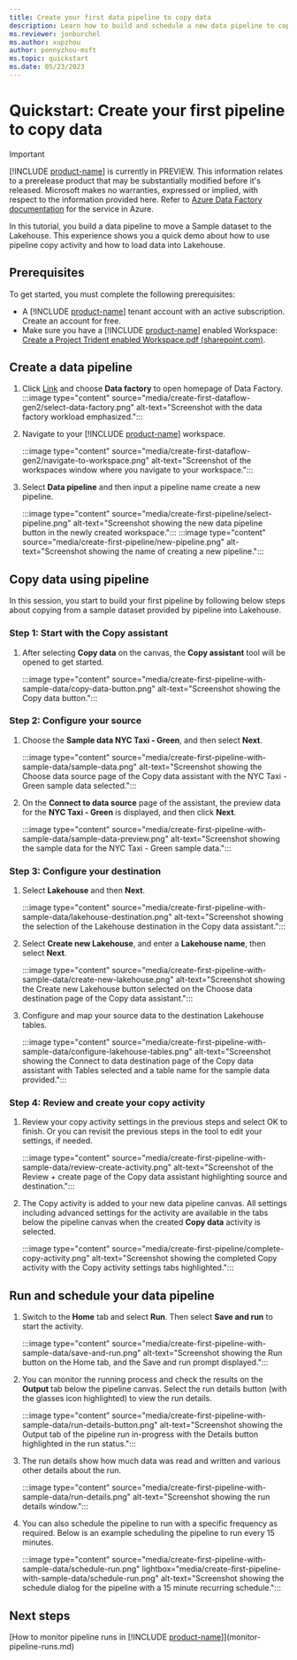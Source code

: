 ```yaml
---
title: Create your first data pipeline to copy data
description: Learn how to build and schedule a new data pipeline to copy sample data to a Lakehouse.
ms.reviewer: jonburchel
ms.author: xupzhou
author: pennyzhou-msft
ms.topic: quickstart
ms.date: 05/23/2023
---
```


# Quickstart: Create your first pipeline to copy data

> [!IMPORTANT]
> [!INCLUDE [product-name](../includes/product-name.md)] is currently in PREVIEW.
> This information relates to a prerelease product that may be substantially modified before it's released. Microsoft makes no warranties, expressed or implied, with respect to the information provided here. Refer to [Azure Data Factory documentation](/azure/data-factory/) for the service in Azure.

In this tutorial, you build a data pipeline to move a Sample dataset to the Lakehouse. This experience shows you a quick demo about how to use pipeline copy activity and how to load data into Lakehouse.

## Prerequisites

To get started, you must complete the following prerequisites:

- A [!INCLUDE [product-name](../includes/product-name.md)] tenant account with an active subscription. Create an account for free.
- Make sure you have a [!INCLUDE [product-name](../includes/product-name.md)] enabled Workspace: [Create a Project Trident enabled Workspace.pdf (sharepoint.com)](../placeholder.md).

## Create a data pipeline

1. Click [Link](https://msit.powerbi.com/home?experience=power-bi) and choose **Data factory** to open homepage of Data Factory.
  :::image type="content" source="media/create-first-dataflow-gen2/select-data-factory.png" alt-text="Screenshot with the data factory workload emphasized.":::

1. Navigate to your [!INCLUDE [product-name](../includes/product-name.md)] workspace.

   :::image type="content" source="media/create-first-dataflow-gen2/navigate-to-workspace.png" alt-text="Screenshot of the workspaces window where you navigate to your workspace.":::

1. Select **Data pipeline** and then input a pipeline name create a new pipeline.

   :::image type="content" source="media/create-first-pipeline/select-pipeline.png" alt-text="Screenshot showing the new data pipeline button in the newly created workspace.":::
  :::image type="content" source="media/create-first-pipeline/new-pipeline.png" alt-text="Screenshot showing the name of creating a new pipeline.":::

## Copy data using pipeline

In this session, you start to build your first pipeline by following below steps about copying from a sample dataset provided by pipeline into Lakehouse.

### Step 1: Start with the Copy assistant

1. After selecting **Copy data** on the canvas,  the **Copy assistant** tool will be opened to get started.

   :::image type="content" source="media/create-first-pipeline-with-sample-data/copy-data-button.png" alt-text="Screenshot showing the Copy data button.":::

### Step 2: Configure your source

1. Choose the **Sample data NYC Taxi - Green**, and then select **Next**.

   :::image type="content" source="media/create-first-pipeline-with-sample-data/sample-data.png" alt-text="Screenshot showing the Choose data source page of the Copy data assistant with the NYC Taxi - Green sample data selected.":::

1. On the **Connect to data source** page of the assistant, the preview data for the **NYC Taxi - Green** is displayed, and then click **Next**.

   :::image type="content" source="media/create-first-pipeline-with-sample-data/sample-data-preview.png" alt-text="Screenshot showing the sample data for the NYC Taxi - Green sample data.":::

### Step 3: Configure your destination

1. Select **Lakehouse** and then **Next**.

   :::image type="content" source="media/create-first-pipeline-with-sample-data/lakehouse-destination.png" alt-text="Screenshot showing the selection of the Lakehouse destination in the Copy data assistant.":::

1. Select **Create new Lakehouse**, and enter a **Lakehouse name**, then select **Next**.

   :::image type="content" source="media/create-first-pipeline-with-sample-data/create-new-lakehouse.png" alt-text="Screenshot showing the Create new Lakehouse button selected on the Choose data destination page of the Copy data assistant.":::

1. Configure and map your source data to the destination Lakehouse tables.

   :::image type="content" source="media/create-first-pipeline-with-sample-data/configure-lakehouse-tables.png" alt-text="Screenshot showing the Connect to data destination page of the Copy data assistant with Tables selected and a table name for the sample data provided.":::

### Step 4: Review and create your copy activity

1. Review your copy activity settings in the previous steps and select OK to finish. Or you can revisit the previous steps in the tool to edit your settings, if needed.

   :::image type="content" source="media/create-first-pipeline-with-sample-data/review-create-activity.png" alt-text="Screenshot of the Review + create page of the Copy data assistant highlighting source and destination.":::

1. The Copy activity is added to your new data pipeline canvas. All settings including advanced settings for the activity are available in the tabs below the pipeline canvas when the created **Copy data** activity is selected.

   :::image type="content" source="media/create-first-pipeline/complete-copy-activity.png" alt-text="Screenshot showing the completed Copy activity with the Copy activity settings tabs highlighted.":::

## Run and schedule your data pipeline

1. Switch to the **Home** tab and select **Run**. Then select **Save and run** to start the activity.

   :::image type="content" source="media/create-first-pipeline-with-sample-data/save-and-run.png" alt-text="Screenshot showing the Run button on the Home tab, and the Save and run prompt displayed.":::

1. You can monitor the running process and check the results on the **Output** tab below the pipeline canvas.  Select the run details button (with the glasses icon highlighted) to view the run details.

   :::image type="content" source="media/create-first-pipeline-with-sample-data/run-details-button.png" alt-text="Screenshot showing the Output tab of the pipeline run in-progress with the Details button highlighted in the run status.":::

1. The run details show how much data was read and written and various other details about the run.

   :::image type="content" source="media/create-first-pipeline-with-sample-data/run-details.png" alt-text="Screenshot showing the run details window.":::

1. You can also schedule the pipeline to run with a specific frequency as required. Below is an example scheduling the pipeline to run every 15 minutes.

   :::image type="content" source="media/create-first-pipeline-with-sample-data/schedule-run.png" lightbox="media/create-first-pipeline-with-sample-data/schedule-run.png" alt-text="Screenshot showing the schedule dialog for the pipeline with a 15 minute recurring schedule.":::

## Next steps

[How to monitor pipeline runs in [!INCLUDE [product-name](../includes/product-name.md)]](monitor-pipeline-runs.md)
